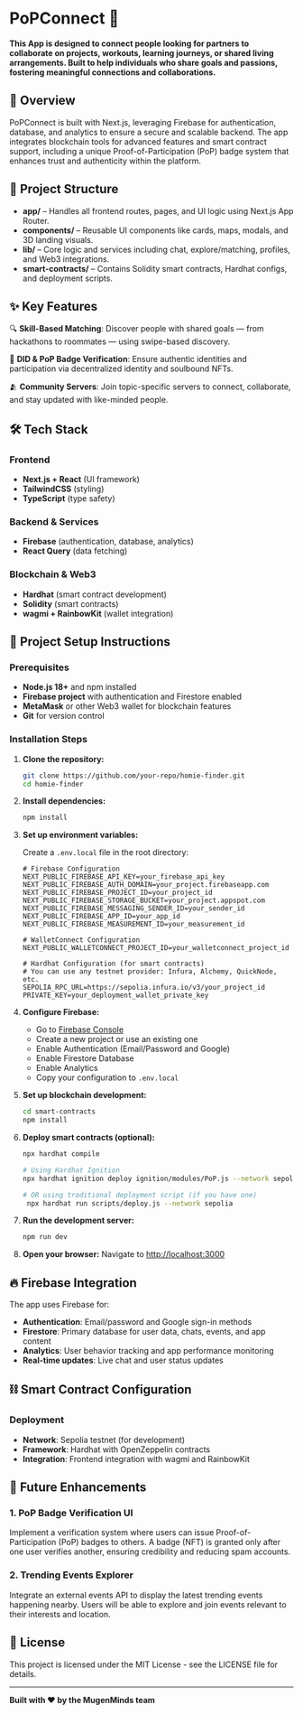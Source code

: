 # PoPConnect 🚀  
**This App is designed to connect people looking for partners to collaborate on projects, workouts, learning journeys, or shared living arrangements. Built to help individuals who share goals and passions, fostering meaningful connections and collaborations.**


## 🌟 Overview

PoPConnect is built with Next.js, leveraging Firebase for authentication, database, and analytics to ensure a secure and scalable backend. The app integrates blockchain tools for advanced features and smart contract support, including a unique Proof-of-Participation (PoP) badge system that enhances trust and authenticity within the platform.


## 📁 Project Structure

- **app/** – Handles all frontend routes, pages, and UI logic using Next.js App Router.
- **components/** – Reusable UI components like cards, maps, modals, and 3D landing visuals.
- **lib/** – Core logic and services including chat, explore/matching, profiles, and Web3 integrations.
- **smart-contracts/** – Contains Solidity smart contracts, Hardhat configs, and deployment scripts.


## ✨ Key Features

🔍 **Skill-Based Matching**: Discover people with shared goals — from hackathons to roommates — using swipe-based discovery.

🧾 **DID & PoP Badge Verification**: Ensure authentic identities and participation via decentralized identity and soulbound NFTs.

🫂 **Community Servers**: Join topic-specific servers to connect, collaborate, and stay updated with like-minded people.


## 🛠️ Tech Stack

### Frontend
- **Next.js + React** (UI framework)
- **TailwindCSS** (styling)
- **TypeScript** (type safety)

### Backend & Services
- **Firebase** (authentication, database, analytics)
- **React Query** (data fetching)

### Blockchain & Web3
- **Hardhat** (smart contract development)
- **Solidity** (smart contracts)
- **wagmi + RainbowKit** (wallet integration)


## 🚀 Project Setup Instructions

### Prerequisites
- **Node.js 18+** and npm installed
- **Firebase project** with authentication and Firestore enabled
- **MetaMask** or other Web3 wallet for blockchain features
- **Git** for version control

### Installation Steps

1. **Clone the repository:**
   ```bash
   git clone https://github.com/your-repo/homie-finder.git
   cd homie-finder
   ```

2. **Install dependencies:**
   ```bash
   npm install
   ```

3. **Set up environment variables:**
   
   Create a `.env.local` file in the root directory:
   ```env
   # Firebase Configuration
   NEXT_PUBLIC_FIREBASE_API_KEY=your_firebase_api_key
   NEXT_PUBLIC_FIREBASE_AUTH_DOMAIN=your_project.firebaseapp.com
   NEXT_PUBLIC_FIREBASE_PROJECT_ID=your_project_id
   NEXT_PUBLIC_FIREBASE_STORAGE_BUCKET=your_project.appspot.com
   NEXT_PUBLIC_FIREBASE_MESSAGING_SENDER_ID=your_sender_id
   NEXT_PUBLIC_FIREBASE_APP_ID=your_app_id
   NEXT_PUBLIC_FIREBASE_MEASUREMENT_ID=your_measurement_id

   # WalletConnect Configuration
   NEXT_PUBLIC_WALLETCONNECT_PROJECT_ID=your_walletconnect_project_id

   # Hardhat Configuration (for smart contracts)
   # You can use any testnet provider: Infura, Alchemy, QuickNode, etc.
   SEPOLIA_RPC_URL=https://sepolia.infura.io/v3/your_project_id
   PRIVATE_KEY=your_deployment_wallet_private_key
   ```

4. **Configure Firebase:**
   - Go to [Firebase Console](https://console.firebase.google.com/)
   - Create a new project or use an existing one
   - Enable Authentication (Email/Password and Google)
   - Enable Firestore Database
   - Enable Analytics
   - Copy your configuration to `.env.local`

5. **Set up blockchain development:**
   ```bash
   cd smart-contracts
   npm install
   ```

6. **Deploy smart contracts (optional):**
   ```bash
   npx hardhat compile
   
   # Using Hardhat Ignition
   npx hardhat ignition deploy ignition/modules/PoP.js --network sepolia
   
   # OR using traditional deployment script (if you have one)
    npx hardhat run scripts/deploy.js --network sepolia
   ```

7. **Run the development server:**
   ```bash
   npm run dev
   ```

8. **Open your browser:**
   Navigate to [http://localhost:3000](http://localhost:3000)

## 🔥 Firebase Integration

The app uses Firebase for:

- **Authentication**: Email/password and Google sign-in methods
- **Firestore**: Primary database for user data, chats, events, and app content
- **Analytics**: User behavior tracking and app performance monitoring
- **Real-time updates**: Live chat and user status updates

## ⛓️ Smart Contract Configuration

### Deployment
- **Network**: Sepolia testnet (for development)
- **Framework**: Hardhat with OpenZeppelin contracts
- **Integration**: Frontend integration with wagmi and RainbowKit

## 🚀 Future Enhancements
### 1. PoP Badge Verification UI 
Implement a verification system where users can issue Proof-of-Participation (PoP) badges to others. A badge (NFT) is granted only after one user verifies another, ensuring credibility and reducing spam accounts.

### 2. Trending Events Explorer
Integrate an external events API to display the latest trending events happening nearby. Users will be able to explore and join events relevant to their interests and location.

## 📄 License

This project is licensed under the MIT License - see the LICENSE file for details.

---

**Built with ❤️ by the MugenMinds team**
